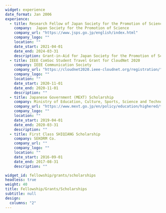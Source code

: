 ```yaml
---
widget: experience
date_format: Jan 2006
experience:
  - title: Research Fellow of Japan Society for the Promotion of Science
    company:  Japan Society for the Promotion of Science
    company_url: "https://www.jsps.go.jp/english/index.html"
    company_logo: ""
    location: ""
    date_start: 2021-04-01
    date_end: 2024-03-31
    description: Grant-in-Aid for Japan Society for the Promotion of Science Fellows.
  - title: IEEE ComSoc Student Travel Grant for CloudNet 2020
    company: IEEE Communication Society
    company_url: "https://cloudnet2020.ieee-cloudnet.org/registration/"
    company_logo: ""
    location: ""
    date_start: 2020-11-01
    date_end: 2020-11-01
    description: ""
  - title: Japanese Government (MEXT) Scholarship
    company: Ministry of Education, Culture, Sports, Science and Technology of Japan
    company_url: "https://www.mext.go.jp/en/policy/education/highered/title02/detail02/sdetail02/1373897.htm"
    company_logo: ""
    location: ""
    date_start: 2019-04-01
    date_end: 2020-03-31
    description: ""
  - title: First Class SHIQIANG Scholarship
    company: SEKORM Co.
    company_url: ""
    company_logo: ""
    location: ""
    date_start: 2016-09-01
    date_end: 2017-08-31
    description: ""

widget_id: fellowship/grants/scholarships
headless: true
weight: 40
title: Fellowship/Grants/Scholarships
subtitle: null
design:
  columns: "2"
---
```

